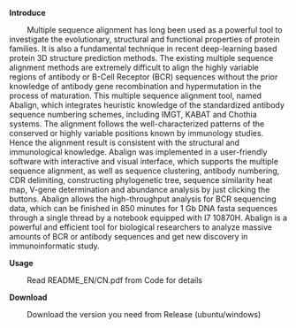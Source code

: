 **Introduce**

&emsp;&emsp; Multiple sequence alignment has long been used as a powerful tool to investigate the evolutionary, structural and functional properties of protein families. It is also a fundamental technique in recent deep-learning based protein 3D structure prediction methods. The existing multiple sequence alignment methods are extremely difficult to align the highly variable regions of antibody or B-Cell Receptor (BCR) sequences without the prior knowledge of antibody gene recombination and hypermutation in the process of maturation. This multiple sequence alignment tool, named Abalign, which integrates heuristic knowledge of the standardized antibody sequence numbering schemes, including IMGT, KABAT and Chothia systems. The alignment follows the well-characterized patterns of the conserved or highly variable positions known by immunology studies. Hence the alignment result is consistent with the structural and immunological knowledge. Abalign was implemented in a user-friendly software with interactive and visual interface, which supports the multiple sequence alignment, as well as sequence clustering, antibody numbering, CDR delimiting, constructing phylogenetic tree, sequence similarity heat map, V-gene determination and abundance analysis by just clicking the buttons. Abalign allows the high-throughput analysis for BCR sequencing data, which can be finished in 850 minutes for 1 Gb DNA fasta sequences through a single thread by a notebook equipped with I7 10870H. Abalign is a powerful and efficient tool for biological researchers to analyze massive amounts of BCR or antibody sequences and get new discovery in immunoinformatic study.
  

**Usage**

&emsp;&emsp; Read README_EN/CN.pdf from Code for details

**Download**

&emsp;&emsp; Download the version you need from Release (ubuntu/windows)

